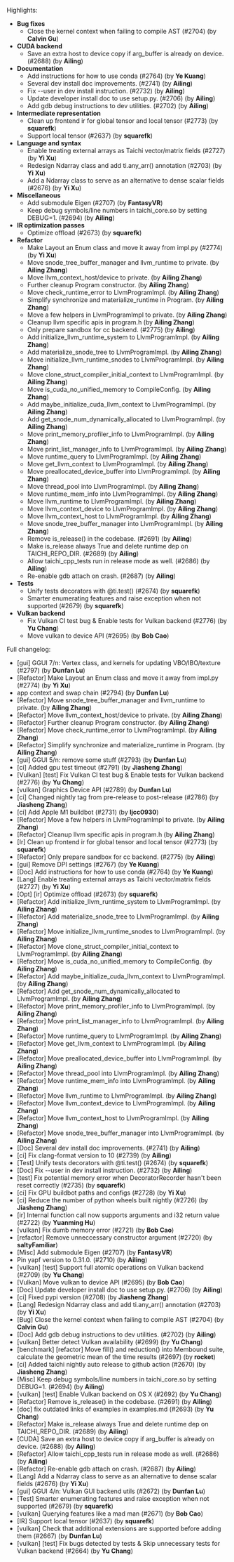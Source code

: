 Highlights:
   - **Bug fixes**
      - Close the kernel context when failing to compile AST (#2704) (by **Calvin Gu**)
   - **CUDA backend**
      - Save an extra host to device copy if arg_buffer is already on device. (#2688) (by **Ailing**)
   - **Documentation**
      - Add instructions for how to use conda (#2764) (by **Ye Kuang**)
      - Several dev install doc improvements. (#2741) (by **Ailing**)
      - Fix --user in dev install instruction. (#2732) (by **Ailing**)
      - Update developer install doc to use setup.py. (#2706) (by **Ailing**)
      - Add gdb debug instructions to dev utilities. (#2702) (by **Ailing**)
   - **Intermediate representation**
      - Clean up frontend ir for global tensor and local tensor (#2773) (by **squarefk**)
      - Support local tensor (#2637) (by **squarefk**)
   - **Language and syntax**
      - Enable treating external arrays as Taichi vector/matrix fields (#2727) (by **Yi Xu**)
      - Redesign Ndarray class and add ti.any_arr() annotation (#2703) (by **Yi Xu**)
      - Add a Ndarray class to serve as an alternative to dense scalar fields (#2676) (by **Yi Xu**)
   - **Miscellaneous**
      - Add submodule Eigen  (#2707) (by **FantasyVR**)
      - Keep debug symbols/line numbers in taichi_core.so by setting DEBUG=1. (#2694) (by **Ailing**)
   - **IR optimization passes**
      - Optimize offload (#2673) (by **squarefk**)
   - **Refactor**
      - Make Layout an Enum class and move it away from impl.py (#2774) (by **Yi Xu**)
      - Move snode_tree_buffer_manager and llvm_runtime to private. (by **Ailing Zhang**)
      - Move llvm_context_host/device to private. (by **Ailing Zhang**)
      - Further cleanup Program constructor. (by **Ailing Zhang**)
      - Move check_runtime_error to LlvmProgramImpl. (by **Ailing Zhang**)
      - Simplify synchronize and materialize_runtime in Program. (by **Ailing Zhang**)
      - Move a few helpers in LlvmProgramImpl to private. (by **Ailing Zhang**)
      - Cleanup llvm specific apis in program.h (by **Ailing Zhang**)
      - Only prepare sandbox for cc backend. (#2775) (by **Ailing**)
      - Add initialize_llvm_runtime_system to LlvmProgramImpl. (by **Ailing Zhang**)
      - Add materialize_snode_tree to LlvmProgramImpl. (by **Ailing Zhang**)
      - Move initialize_llvm_runtime_snodes to LlvmProgramImpl. (by **Ailing Zhang**)
      - Move clone_struct_compiler_initial_context to LlvmProgramImpl. (by **Ailing Zhang**)
      - Move is_cuda_no_unified_memory to CompileConfig. (by **Ailing Zhang**)
      - Add maybe_initialize_cuda_llvm_context to LlvmProgramImpl. (by **Ailing Zhang**)
      - Add get_snode_num_dynamically_allocated to LlvmProgramImpl. (by **Ailing Zhang**)
      - Move print_memory_profiler_info to LlvmProgramImpl. (by **Ailing Zhang**)
      - Move print_list_manager_info to LlvmProgramImpl. (by **Ailing Zhang**)
      - Move runtime_query to LlvmProgramImpl. (by **Ailing Zhang**)
      - Move get_llvm_context to LlvmProgramImpl. (by **Ailing Zhang**)
      - Move preallocated_device_buffer into LlvmProgramImpl. (by **Ailing Zhang**)
      - Move thread_pool into LlvmProgramImpl. (by **Ailing Zhang**)
      - Move runtime_mem_info into LlvmProgramImpl. (by **Ailing Zhang**)
      - Move llvm_runtime to LlvmProgramImpl. (by **Ailing Zhang**)
      - Move llvm_context_device to LlvmProgramImpl. (by **Ailing Zhang**)
      - Move llvm_context_host to LlvmProgramImpl. (by **Ailing Zhang**)
      - Move snode_tree_buffer_manager into LlvmProgramImpl. (by **Ailing Zhang**)
      - Remove is_release() in the codebase. (#2691) (by **Ailing**)
      - Make is_release always True and delete runtime dep on TAICHI_REPO_DIR. (#2689) (by **Ailing**)
      - Allow taichi_cpp_tests run in release mode as well. (#2686) (by **Ailing**)
      - Re-enable gdb attach on crash. (#2687) (by **Ailing**)
   - **Tests**
      - Unify tests decorators with @ti.test() (#2674) (by **squarefk**)
      - Smarter enumerating features and raise exception when not supported (#2679) (by **squarefk**)
   - **Vulkan backend**
      - Fix Vulkan CI test bug & Enable tests for Vulkan backend (#2776) (by **Yu Chang**)
      - Move vulkan to device API (#2695) (by **Bob Cao**)

Full changelog:
   - [gui] GGUI 7/n: Vertex class, and kernels for updating VBO/IBO/texture (#2797) (by **Dunfan Lu**)
   - [Refactor] Make Layout an Enum class and move it away from impl.py (#2774) (by **Yi Xu**)
   - app context and swap chain (#2794) (by **Dunfan Lu**)
   - [Refactor] Move snode_tree_buffer_manager and llvm_runtime to private. (by **Ailing Zhang**)
   - [Refactor] Move llvm_context_host/device to private. (by **Ailing Zhang**)
   - [Refactor] Further cleanup Program constructor. (by **Ailing Zhang**)
   - [Refactor] Move check_runtime_error to LlvmProgramImpl. (by **Ailing Zhang**)
   - [Refactor] Simplify synchronize and materialize_runtime in Program. (by **Ailing Zhang**)
   - [gui] GGUI 5/n: remove some stuff (#2793) (by **Dunfan Lu**)
   - [ci] Added gpu test timeout (#2791) (by **Jiasheng Zhang**)
   - [Vulkan] [test] Fix Vulkan CI test bug & Enable tests for Vulkan backend (#2776) (by **Yu Chang**)
   - [vulkan] Graphics Device API (#2789) (by **Dunfan Lu**)
   - [ci] Changed nightly tag from pre-release to post-release (#2786) (by **Jiasheng Zhang**)
   - [ci] Add Apple M1 buildbot (#2731) (by **ljcc0930**)
   - [Refactor] Move a few helpers in LlvmProgramImpl to private. (by **Ailing Zhang**)
   - [Refactor] Cleanup llvm specific apis in program.h (by **Ailing Zhang**)
   - [Ir] Clean up frontend ir for global tensor and local tensor (#2773) (by **squarefk**)
   - [Refactor] Only prepare sandbox for cc backend. (#2775) (by **Ailing**)
   - [gui] Remove DPI settings (#2767) (by **Ye Kuang**)
   - [Doc] Add instructions for how to use conda (#2764) (by **Ye Kuang**)
   - [Lang] Enable treating external arrays as Taichi vector/matrix fields (#2727) (by **Yi Xu**)
   - [Opt] [ir] Optimize offload (#2673) (by **squarefk**)
   - [Refactor] Add initialize_llvm_runtime_system to LlvmProgramImpl. (by **Ailing Zhang**)
   - [Refactor] Add materialize_snode_tree to LlvmProgramImpl. (by **Ailing Zhang**)
   - [Refactor] Move initialize_llvm_runtime_snodes to LlvmProgramImpl. (by **Ailing Zhang**)
   - [Refactor] Move clone_struct_compiler_initial_context to LlvmProgramImpl. (by **Ailing Zhang**)
   - [Refactor] Move is_cuda_no_unified_memory to CompileConfig. (by **Ailing Zhang**)
   - [Refactor] Add maybe_initialize_cuda_llvm_context to LlvmProgramImpl. (by **Ailing Zhang**)
   - [Refactor] Add get_snode_num_dynamically_allocated to LlvmProgramImpl. (by **Ailing Zhang**)
   - [Refactor] Move print_memory_profiler_info to LlvmProgramImpl. (by **Ailing Zhang**)
   - [Refactor] Move print_list_manager_info to LlvmProgramImpl. (by **Ailing Zhang**)
   - [Refactor] Move runtime_query to LlvmProgramImpl. (by **Ailing Zhang**)
   - [Refactor] Move get_llvm_context to LlvmProgramImpl. (by **Ailing Zhang**)
   - [Refactor] Move preallocated_device_buffer into LlvmProgramImpl. (by **Ailing Zhang**)
   - [Refactor] Move thread_pool into LlvmProgramImpl. (by **Ailing Zhang**)
   - [Refactor] Move runtime_mem_info into LlvmProgramImpl. (by **Ailing Zhang**)
   - [Refactor] Move llvm_runtime to LlvmProgramImpl. (by **Ailing Zhang**)
   - [Refactor] Move llvm_context_device to LlvmProgramImpl. (by **Ailing Zhang**)
   - [Refactor] Move llvm_context_host to LlvmProgramImpl. (by **Ailing Zhang**)
   - [Refactor] Move snode_tree_buffer_manager into LlvmProgramImpl. (by **Ailing Zhang**)
   - [Doc] Several dev install doc improvements. (#2741) (by **Ailing**)
   - [ci] Fix clang-format version to 10 (#2739) (by **Ailing**)
   - [Test] Unify tests decorators with @ti.test() (#2674) (by **squarefk**)
   - [Doc] Fix --user in dev install instruction. (#2732) (by **Ailing**)
   - [test] Fix potential memory error when DecoratorRecorder hasn't been reset correctly (#2735) (by **squarefk**)
   - [ci] Fix GPU buildbot paths and configs (#2728) (by **Yi Xu**)
   - [ci] Reduce the number of python wheels built nightly (#2726) (by **Jiasheng Zhang**)
   - [ir] Internal function call now supports arguments and i32 return value (#2722) (by **Yuanming Hu**)
   - [vulkan] Fix dumb memory error (#2721) (by **Bob Cao**)
   - [refactor] Remove unneccessary constructor argument (#2720) (by **saltyFamiliar**)
   - [Misc] Add submodule Eigen  (#2707) (by **FantasyVR**)
   - Pin yapf version to 0.31.0. (#2710) (by **Ailing**)
   - [vulkan] [test] Support full atomic operations on Vulkan backend (#2709) (by **Yu Chang**)
   - [Vulkan] Move vulkan to device API (#2695) (by **Bob Cao**)
   - [Doc] Update developer install doc to use setup.py. (#2706) (by **Ailing**)
   - [ci] Fixed pypi version (#2708) (by **Jiasheng Zhang**)
   - [Lang] Redesign Ndarray class and add ti.any_arr() annotation (#2703) (by **Yi Xu**)
   - [Bug] Close the kernel context when failing to compile AST (#2704) (by **Calvin Gu**)
   - [Doc] Add gdb debug instructions to dev utilities. (#2702) (by **Ailing**)
   - [vulkan] Better detect Vulkan availability (#2699) (by **Yu Chang**)
   - [benchmark] [refactor] Move fill() and reduction() into Membound suite, calculate the geometric mean of the time results (#2697) (by **rocket**)
   - [ci] Added taichi nightly auto release to github action (#2670) (by **Jiasheng Zhang**)
   - [Misc] Keep debug symbols/line numbers in taichi_core.so by setting DEBUG=1. (#2694) (by **Ailing**)
   - [vulkan] [test] Enable Vulkan backend on OS X (#2692) (by **Yu Chang**)
   - [Refactor] Remove is_release() in the codebase. (#2691) (by **Ailing**)
   - [doc] fix outdated links of examples in examples.md (#2693) (by **Yu Chang**)
   - [Refactor] Make is_release always True and delete runtime dep on TAICHI_REPO_DIR. (#2689) (by **Ailing**)
   - [CUDA] Save an extra host to device copy if arg_buffer is already on device. (#2688) (by **Ailing**)
   - [Refactor] Allow taichi_cpp_tests run in release mode as well. (#2686) (by **Ailing**)
   - [Refactor] Re-enable gdb attach on crash. (#2687) (by **Ailing**)
   - [Lang] Add a Ndarray class to serve as an alternative to dense scalar fields (#2676) (by **Yi Xu**)
   - [gui] GGUI 4/n: Vulkan GUI backend utils (#2672) (by **Dunfan Lu**)
   - [Test] Smarter enumerating features and raise exception when not supported (#2679) (by **squarefk**)
   - [vulkan] Querying features like a mad man (#2671) (by **Bob Cao**)
   - [IR] Support local tensor (#2637) (by **squarefk**)
   - [vulkan] Check that additional extensions are supported before adding them (#2667) (by **Dunfan Lu**)
   - [vulkan] [test] Fix bugs detected by tests & Skip unnecessary tests for Vulkan backend (#2664) (by **Yu Chang**)
